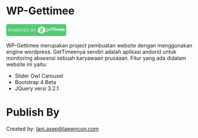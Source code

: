 # WP-Gettimee

[![N|Solid](https://raw.githubusercontent.com/ekuiva/wp-gettimee/master/assets/images/logo-powerby.png)](http://gettimee.ekuiva.com/)

WP-Gettimee merupakan project pembuatan website dengan menggunakan engine wordpress. GetTimeenya sendiri adalah aplikasi andorid untuk monitoring absesnsi sebuah karyawaan prusaaan. Fitur yang ada didalam website ini yaitu:

  - Slider Owl Carousel
  - Bootstrap 4 Beta
  - JQuery versi 3.2.1

# Publish By
Created by: lani.asep@laewncon.com
